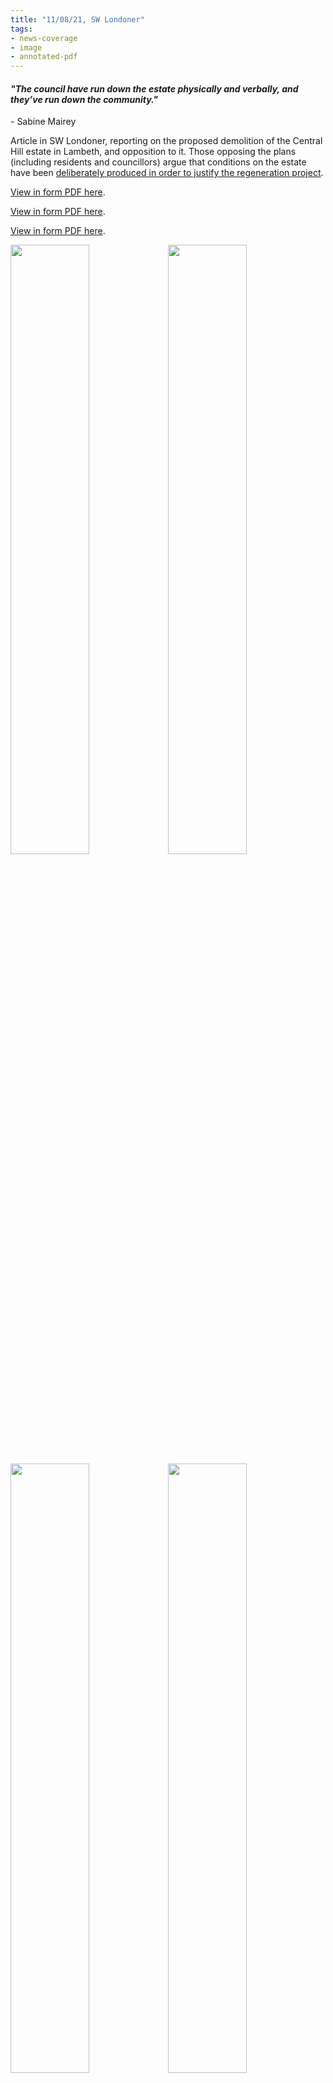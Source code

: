 ```yaml
---
title: "11/08/21, SW Londoner"
tags:
- news-coverage
- image
- annotated-pdf
---
```

<h4><em>"The council have run down the estate physically and verbally, and they’ve run down the community."</em></h4>
- Sabine Mairey
</p>


Article in SW Londoner, reporting on the proposed demolition of the Central Hill estate in Lambeth, and opposition to it. Those opposing the plans (including residents and councillors) argue that conditions on the estate have been [deliberately produced in order to justify the regeneration project](cause-effect-affect/managed-decline). 

[View in form PDF here](/images/media/21-08-11-SWLondonder-Central-Hill.pdf).

[View in form PDF here](21-08-11-SWLondonder-Central-Hill.pdf).

<a href="https://elaraks.github.io/dampcapital/21-08-11-SWLondonder-Central-Hill.pdf" target="_blank">View in form PDF here</a>. 

<script src="assets/js/tab.js"><a href="https://elaraks.github.io/dampcapital/21-08-11-SWLondonder-Central-Hill.pdf" target="_blank">View in form PDF here</a>. 
</script>



<img src="https://elaraks.github.io/dampcapital/21-08-11-SWLondonder-Central-Hill-1.jpg" width="50%"/><img src="https://elaraks.github.io/dampcapital/21-08-11-SWLondonder-Central-Hill-2.jpg" width="50%"/>
<img src="https://elaraks.github.io/dampcapital/21-08-11-SWLondonder-Central-Hill-3.jpg" width="50%"/><img src="https://elaraks.github.io/dampcapital/21-08-11-SWLondonder-Central-Hill-4.jpg" width="50%"/>
<img src="https://elaraks.github.io/dampcapital/21-08-11-SWLondonder-Central-Hill-5.jpg" width="100%"/>
<p align=center><sub><a href="https://www.swlondoner.co.uk/news/11082021-lambeth-council-to-press-on-with-estate-demolition-despite-opposition" target="_blank"><em>Source: SW Londoner, 2021</em></a>.</sub></p>